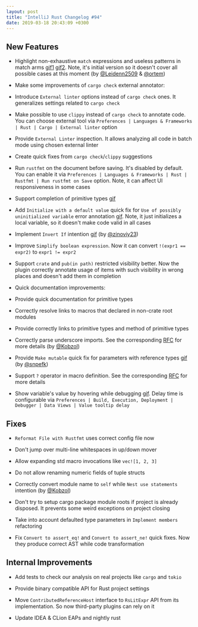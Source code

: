 ```yaml
---
layout: post
title: "IntelliJ Rust Changelog #94"
date: 2019-03-18 20:43:09 +0300
---
```



## New Features

* Highlight non-exhaustive `match` expressions and useless patterns in match arms [gif1](https://user-images.githubusercontent.com/4854600/52786843-07169600-306d-11e9-870c-9c7c67d4aa46.gif)
[gif2](https://user-images.githubusercontent.com/2539310/54551008-31d27200-49be-11e9-914e-ec0ab66d30b8.gif).
Note, it's initial version so it doesn't cover all possible cases at this moment (by [@Leidenn2509] & [@ortem])

* Make some improvements of `cargo check` external annotator:
 * Introduce `External linter` options instead of `cargo check` ones. It generalizes settings related to `cargo check`
 * Make possible to use `clippy` instead of `cargo check` to annotate code.
 You can choose external tool via `Preferences | Languages & Frameworks | Rust | Cargo | External linter` option
 * Provide `External Linter` inspection. It allows analyzing all code in batch mode using chosen external linter
 * Create quick fixes from `cargo check`/`clippy` suggestions

* Run `rustfmt` on the document before saving. It's disabled by default.
You can enable it via `Preferences | Languages & Frameworks | Rust | Rustfmt | Run rustfmt on Save` option.
Note, it can affect UI responsiveness in some cases

* Support completion of primitive types [gif](https://user-images.githubusercontent.com/4854600/54525536-78f04100-4985-11e9-8a7c-fcba9467a706.gif)

* Add `Initialize with a default value` quick fix for `Use of possibly uninitialized variable` error annotation [gif](https://user-images.githubusercontent.com/4854600/54525534-78f04100-4985-11e9-9283-b5f331f7d568.gif).
Note, it just initializes a local variable, so it doesn't make code valid in all cases 

* Implement `Invert If` intention [gif](https://user-images.githubusercontent.com/4854600/54525535-78f04100-4985-11e9-8d53-887c73afe465.gif) (by [@zinoviy23])

* Improve `Simplify boolean expression`. Now it can convert `!(expr1 == expr2)` to `expr1 != expr2`

* Support `crate` and `pub(in path)` restricted visibility better.
Now the plugin correctly annotate usage of items with such visibility in wrong places and doesn't add them in completion

* Quick documentation improvements:
 * Provide quick documentation for primitive types
 * Correctly resolve links to macros that declared in non-crate root modules
 * Provide correctly links to primitive types and method of primitive types

* Correctly parse underscore imports.
See the corresponding [RFC](https://github.com/rust-lang/rfcs/pull/2166) for more details (by [@Kobzol])

* Provide `Make mutable` quick fix for parameters with reference types [gif](https://user-images.githubusercontent.com/4854600/54526259-41829400-4987-11e9-8a0c-9c9fd1af3761.gif) (by [@snpefk])

* Support `?` operator in macro definition.
See the corresponding [RFC](https://github.com/rust-lang/rfcs/pull/2298) for more details

* Show variable's value by hovering while debugging [gif](https://user-images.githubusercontent.com/4854600/54526928-5eb86200-4989-11e9-9583-fd9301119fa9.gif). Delay time is configurable via `Preferences | Build, Execution, Deployment | Debugger | Data Views | Value tooltip delay`

## Fixes

* `Reformat File with Rustfmt` uses correct config file now

* Don't jump over multi-line whitespaces in up/down mover

* Allow expanding std macro invocations like `vec![1, 2, 3]`

* Do not allow renaming numeric fields of tuple structs

* Correctly convert module name to `self` while `Nest use statements` intention (by [@Kobzol])

* Don't try to setup cargo package module roots if project is already disposed.
It prevents some weird exceptions on project closing

* Take into account defaulted type parameters in `Implement members` refactoring

* Fix `Convert to assert_eq!` and `Convert to assert_ne!` quick fixes.
Now they produce correct AST while code transformation

## Internal Improvements

* Add tests to check our analysis on real projects like `cargo` and `tokio`

* Provide binary compatible API for Rust project settings

* Move `ContributedReferenceHost` interface to `RsLitExpr` API from its implementation.
So now third-party plugins can rely on it

* Update IDEA & CLion EAPs and nightly rust




[@Kobzol]: https://github.com/Kobzol
[@Leidenn2509]: https://github.com/Leidenn2509
[@ortem]: https://github.com/ortem
[@snpefk]: https://github.com/snpefk
[@zinoviy23]: https://github.com/zinoviy23
